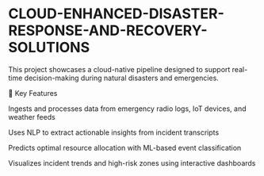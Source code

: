 # CLOUD-ENHANCED-DISASTER-RESPONSE-AND-RECOVERY-SOLUTIONS

This project showcases a cloud-native pipeline designed to support real-time decision-making during natural disasters and emergencies.

🔹 Key Features

Ingests and processes data from emergency radio logs, IoT devices, and weather feeds

Uses NLP to extract actionable insights from incident transcripts

Predicts optimal resource allocation with ML-based event classification

Visualizes incident trends and high-risk zones using interactive dashboards
